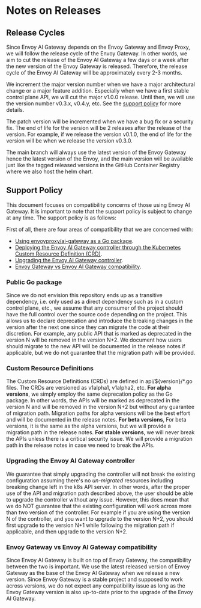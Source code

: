 # Notes on Releases

## Release Cycles

Since Envoy AI Gateway depends on the Envoy Gateway and Envoy Proxy, we will follow the release cycle of the Envoy Gateway.
In other words, we aim to cut the release of the Envoy AI Gateway a few days or a week after the new version of the Envoy Gateway
is released. Therefore, the release cycle of the Envoy AI Gateway will be approximately every 2-3 months.

We increment the major version number when we have a major architectural change or a major feature addition.
Especially when we have a first stable control plane API, we will cut the major v1.0.0 release. Until then,
we will use the version number v0.3.x, v0.4.y, etc. See the [support policy](#Support-Policy) for more details.

The patch version will be incremented when we have a bug fix or a security fix. The end of life for the version
will be 2 releases after the release of the version. For example, if we release the version v0.1.0, the end of life for
the version will be when we release the version v0.3.0.

The main branch will always use the latest version of the Envoy Gateway hence the latest version of the Envoy, and
the main version will be available just like the tagged released versions in the GitHub Container Registry where
we also host the helm chart.

## Support Policy

This document focuses on compatibility concerns of those using Envoy AI Gateway.
It is important to note that the support policy is subject to change at any time. The support policy is as follows:

First of all, there are four areas of compatibility that we are concerned with:
* [Using envoyproxy/ai-gateway as a Go package](#public-go-package).
* [Deploying the Envoy AI Gateway controller through the Kubernetes Custom Resource Definition (CRD)](#Custom-Resource-Definitions).
* [Upgrading the Envoy AI Gateway controller](#Upgrading-the-Envoy-AI-Gateway-controller).
* [Envoy Gateway vs Envoy AI Gateway compatibility](#Envoy-Gateway-vs-Envoy-AI-Gateway-compatibility).

### Public Go package

Since we do not envision this repository ends up as a transitive dependency, i.e. only used as a direct dependency such as
in a custom control plane, etc., we assume that any consumer of the project should have the full control over the
source code depending on the project. This allows us to declare deprecation and introduce the breaking changes
in the version after the next one since they can migrate the code at their discretion. For example, any public API that is
marked as deprecated in the version N will be removed in the version N+2. We document how users should
migrate to the new API will be documented in the release notes if applicable, but we do not guarantee that the migration
path will be provided.

### Custom Resource Definitions

The Custom Resource Definitions (CRDs) are defined in api/${version}/*.go files. The CRDs are versioned as v1alpha1, v1alpha2, etc.
**For alpha versions**, we simply employ the same deprecation policy as the Go package. In other words, the APIs will be marked as
deprecated in the version N and will be removed in the version N+2 but without any guarantee of migration path.
Migration paths for alpha versions will be the best effort and will be documented in the release notes.
**For beta versions**, For beta versions, it is the same as the alpha versions, but we will provide a migration path in the release notes.
**For stable versions**, we will never break the APIs unless there is a critical security issue.
We will provide a migration path in the release notes in case we need to break the APIs.

### Upgrading the Envoy AI Gateway controller

We guarantee that simply upgrading the controller will not break the existing configuration assuming there's
no _un-migrated_ resources including breaking change left in the k8s API server. In other words, after the
proper use of the API and migration path described above, the user should be able to upgrade the controller
without any issue. However, this does mean that we do NOT guarantee that the existing configuration will work
across more than two version of the controller. For example if you are using the version N of the controller,
and you want to upgrade to the version N+2, you should first upgrade to the version N+1 while following the
migration path if applicable, and then upgrade to the version N+2.

### Envoy Gateway vs Envoy AI Gateway compatibility

Since Envoy AI Gateway is built on top of Envoy Gateway, the compatibility between the two is important.
We use the latest released version of Envoy Gateway as the base of the Envoy AI Gateway when we release a new version.
Since Envoy Gateway is a stable project and supposed to work across versions, we do not expect any compatibility issue
as long as the Envoy Gateway version is also up-to-date prior to the upgrade of the Envoy AI Gateway.

